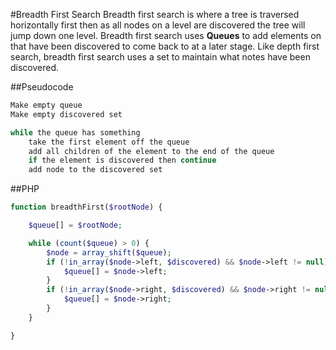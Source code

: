 #Breadth First Search
Breadth first search is where a tree is traversed horizontally first then as all nodes on a level are discovered the tree will jump down one level. Breadth first search uses **Queues** to add elements on that have been discovered to come back to at a later stage. Like depth first search, breadth first search uses a set to maintain what notes have been discovered.

##Pseudocode
```java
Make empty queue
Make empty discovered set

while the queue has something
	take the first element off the queue
	add all children of the element to the end of the queue
	if the element is discovered then continue
	add node to the discovered set
```

##PHP
```php
function breadthFirst($rootNode) {

	$queue[] = $rootNode;

	while (count($queue) > 0) {
		$node = array_shift($queue);
		if (!in_array($node->left, $discovered) && $node->left != null) {
			$queue[] = $node->left;
		}
		if (!in_array($node->right, $discovered) && $node->right != null) {
			$queue[] = $node->right;
		}
	}

}
```
